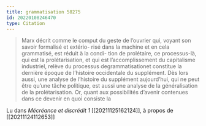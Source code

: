 ```yaml
---
title: grammatisation 58275
id: 20220108246470
type: Citation
---
```


> Marx décrit comme le comput du geste de l’ouvrier qui, voyant son savoir formalisé et extério- risé dans la machine et en cela grammatisé, est réduit à la condi- tion de prolétaire, ce processus-là, qui est la prolétarisation, et qui est l’accomplissement du capitalisme industriel, relève du processus degrammatisationet constitue la dernière époque de l’histoire occidentale du supplément. Dès lors aussi, une analyse de l’histoire du supplément aujourd’hui, qui ne peut être qu’une tâche politique, est aussi une analyse de la généralisation de la prolétarisation. Or, quant aux possibilités d’avenir contenues dans ce devenir en quoi consiste la

Lu dans *Mécréance et discrédit 1* [[20211125162124]], à propos de [[20211124112653]]